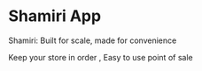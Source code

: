 # Shamiri App

Shamiri: Built for scale, made for convenience

Keep your store in order , Easy to use  point of sale
